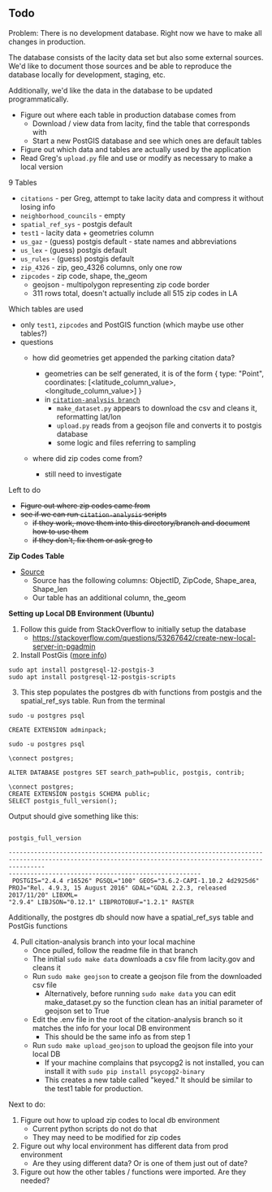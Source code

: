 ## Todo

Problem: There is no development database. Right now we have to make all changes in production. 

The database consists of the lacity data set but also some external sources. We'd like to document those sources and be able to reproduce the database locally for development, staging, etc. 

Additionally, we'd like the data in the database to be updated programmatically. 

- Figure out where each table in production database comes from
    - Download / view data from lacity, find the table that corresponds with
    - Start a new PostGIS database and see which ones are default tables
- Figure out which data and tables are actually used by the application
- Read Greg's `upload.py` file and use or modify as necessary to make a local version

9 Tables

- `citations` - per Greg, attempt to take lacity data and compress it without losing info
- `neighborhood_councils` - empty
- `spatial_ref_sys` - postgis default
- `test1` - lacity data + geometries column
- `us_gaz` - (guess) postgis default - state names and abbreviations
- `us_lex` - (guess) postgis default
- `us_rules` - (guess) postgis default
- `zip_4326` - zip, geo_4326 columns, only one row
- `zipcodes` - zip code, shape, the_geom
    - geojson - multipolygon representing zip code border
    - 311 rows total, doesn't actually include all 515 zip codes in LA

Which tables are used

- only `test1`, `zipcodes` and PostGIS function (which maybe use other tables?)
- questions
    - how did geometries get appended the parking citation data?
        - geometries can be self generated, it is of the form
        {
            type: "Point",
            coordinates: [<latitude_column_value>, <longitude_column_value>]
        }
        - in [`citation-analysis branch`](https://github.com/hackforla/lucky-parking/tree/citation-analysis/src/data)
            - `make_dataset.py` appears to download the csv and cleans it, reformatting lat/lon
            - `upload.py` reads from a geojson file and converts it to postgis database
            - some logic and files referring to sampling

    - where did zip codes come from?
        - still need to investigate

Left to do
- ~~Figure out where zip codes came from~~
- ~~see if we can run `citation-analysis` scripts~~
    - ~~if they work, move them into this directory/branch and document how to use them~~
    - ~~if they don't, fix them or ask greg to~~



**Zip Codes Table**
- [Source](https://data.lacounty.gov/Geospatial/ZIP-Codes/65v5-jw9f)
    - Source has the following columns: ObjectID, ZipCode, Shape_area, Shape_len
    - Our table has an additional column, the_geom


**Setting up Local DB Environment (Ubuntu)**
1. Follow this guide from StackOverflow to initially setup the database
    - https://stackoverflow.com/questions/53267642/create-new-local-server-in-pgadmin
2. Install PostGis ([more info](https://trac.osgeo.org/postgis/wiki/UsersWikiPostGIS24UbuntuPGSQL10Apt))
```
sudo apt install postgresql-12-postgis-3
sudo apt install postgresql-12-postgis-scripts
```
3. This step populates the postgres db with functions from postgis and the spatial_ref_sys table. Run from the terminal
```
sudo -u postgres psql

CREATE EXTENSION adminpack;

sudo -u postgres psql

\connect postgres;

ALTER DATABASE postgres SET search_path=public, postgis, contrib;

\connect postgres;
CREATE EXTENSION postgis SCHEMA public;
SELECT postgis_full_version();
```
Output should give something like this:
```
                                                                                           postgis_full_version

------------------------------------------------------------------------------------------------------------------------------------------------------
-----------------------------------------------------
 POSTGIS="2.4.4 r16526" PGSQL="100" GEOS="3.6.2-CAPI-1.10.2 4d2925d6" PROJ="Rel. 4.9.3, 15 August 2016" GDAL="GDAL 2.2.3, released 2017/11/20" LIBXML=
"2.9.4" LIBJSON="0.12.1" LIBPROTOBUF="1.2.1" RASTER
```
Additionally, the postgres db should now have a spatial_ref_sys table and PostGis functions

4. Pull citation-analysis branch into your local machine
    - Once pulled, follow the readme file in that branch
    - The initial `sudo make data` downloads a csv file from lacity.gov and cleans it
    - Run `sudo make geojson` to create a geojson file from the downloaded csv file
        - Alternatively, before running `sudo make data` you can edit make_dataset.py so the function clean has an initial parameter of geojson set to True
    - Edit the .env file in the root of the citation-analysis branch so it matches the info for your local DB environment
        - This should be the same info as from step 1
    - Run `sudo make upload_geojson` to upload the geojson file into your local DB
        - If your machine complains that psycopg2 is not installed, you can install it with `sudo pip install psycopg2-binary`
        - This creates a new table called "keyed." It should be similar to the test1 table for production.

Next to do:
1. Figure out how to upload zip codes to local db environment
    - Current python scripts do not do that
    - They may need to be modified for zip codes
2. Figure out why local environment has different data from prod environment
    - Are they using different data? Or is one of them just out of date?
3. Figure out how the other tables / functions were imported. Are they needed?

